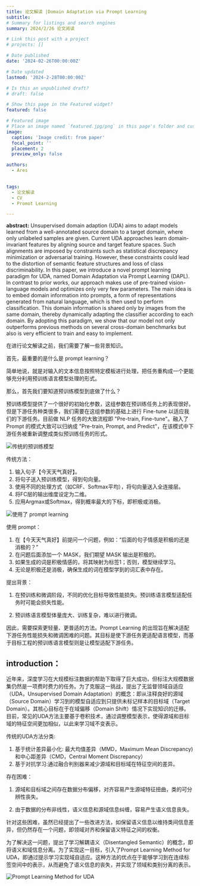 ```yaml
---
title: 论文解读 |Domain Adaptation via Prompt Learning
subtitle: 
# Summary for listings and search engines
summary: 2024/2/26 论文阅读

# Link this post with a project
# projects: []

# Date published
date: '2024-02-26T00:00:00Z'

# Date updated
lastmod: '2024-2-28T00:00:00Z'

# Is this an unpublished draft?
# draft: false

# Show this page in the Featured widget?
featured: false

# Featured image
# Place an image named `featured.jpg/png` in this page's folder and customize its options here.
image:
  caption: 'Image credit: from paper'
  focal_point: ''
  placement: 2
  preview_only: false

authors:
  - Ares
  

tags:
  - 论文解读
  - CV
  - Promot Learning

---
```


**abstract:**
  Unsupervised domain adaption (UDA) aims to adapt models learned from a well-annotated source domain to a target domain, where only unlabeled samples are given. Current UDA approaches learn domain-invariant features by aligning source and target feature spaces. Such alignments are imposed by constraints such as statistical discrepancy minimization or adversarial training. However, these constraints could lead to the distortion of semantic feature structures and loss of class discriminability. In this paper, we introduce a novel prompt learning paradigm for UDA, named Domain Adaptation via Prompt Learning (DAPL). In contrast to prior works, our approach makes use of pre-trained vision-language models and optimizes only very few parameters. The main idea is to embed domain information into prompts, a form of representations generated from natural language, which is then used to perform classification. This domain information is shared only by images from the same domain, thereby dynamically adapting the classifier according to each domain. By adopting this paradigm, we show that our model not only outperforms previous methods on several cross-domain benchmarks but also is very efficient to train and easy to implement.

在进行论文解读之前，我们需要了解一些背景知识。

首先，最重要的是什么是 prompt learning？

简单地说，就是对输入的文本信息按照特定模板进行处理，把任务重构成一个更能够充分利用预训练语言模型处理的形式。

那么，首先我们要知道预训练模型到底做了什么？

预训练模型提供了一个很好的初始化参数，这组参数在预训练任务上的表现很好。但是下游任务种类很多，我们需要在这组参数的基础上进行 Fine-tune 以适应我们的下游任务。目前做 NLP 任务的大致流程即 "Pre-train, Fine-tune"。融入了 Prompt 的模式大致可以归纳成 "Pre-train, Prompt, and Predict"，在该模式中下游任务被重新调整成类似预训练任务的形式。

![传统的预训练模型](/uploads/tradition_pretrained_model.jpg "传统的预训练模型")

传统方法：
1. 输入句子【今天天气真好】。
2. 将句子送入预训练模型，得到句向量。
3. 使用不同的处理方式（如CRF、Softmax平均），将句向量送入全连接层。
4. 将FC层的输出维度设定为二维。
5. 应用Argmax或Softmax，得到概率最大的下标，即积极或消极。

![使用了 prompt learning](/uploads/prompt_way.jpg "使用了 prompt learning")

使用 prompt：
1. 在【今天天气真好】前提问一个问题，例如：“后面的句子情感是积极的还是消极的？”
2. 在问题后面添加一个 MASK，我们期望 MASK 输出是积极的。
3. 如果生成的词是积极情感的，将其映射为标签1；否则，模型继续学习。
4. 无论是积极还是消极，确保生成的词在模型学到的词汇表中存在。

提出背景：

1. 在预训练和微调阶段，不同的优化目标导致性能损失。预训练语言模型适配任务时可能会损失性能。

2. 预训练语言模型体量庞大、训练复杂，难以进行微调。

因此，需要探索更轻量、更普适的方法。Prompt Learning 的出现旨在解决适配下游任务性能损失和微调困难的问题。其目标是使下游任务更适配语言模型，而基于目标工程的预训练语言模型则是让模型适配下游任务。

## introduction：

近年来，深度学习在大规模标注数据的帮助下取得了巨大成功，但标注大规模数据集仍然是一项费时费力的任务。为了克服这一挑战，提出了无监督领域自适应（UDA，Unsupervised Domain Adaptation）的概念：即从注释良好的源域（Source Domain）学习到的模型自适应到只提供未标记样本的目标域（Target Domain）。其核心目标在于在域偏移（Domain Shift）情况下实现知识的迁移。目前，常见的UDA方法主要基于卷积技术，通过调整模型表示，使得源域和目标域的特征空间更加相似，以此来学习域不变表示。

传统的UDA方法分类:
1. 基于统计差异最小化: 最大均值差异（MMD，Maximum Mean Discrepancy)和中心距差异（CMD，Central Moment Discrepancy）
2. 基于对抗学习:通过融合判别器来减少源域和目标域在特征空间的差异。

存在困难：
1. 源域和目标域之间存在数据分布偏移，对齐容易产生源域特征扭曲，类的可分辨性丧失。

2. 由于数据的分布非线性，语义信息和源域信息纠缠，容易产生语义信息丧失。
   
针对这些困难，虽然已经提出了一些改进方法，如保留语义信息以维持类间信息差异，但仍然存在一个问题，即领域对齐和保留语义特征之间的权衡。

为了解决这一问题，提出了学习解耦语义（Disentangled Semantic）的概念，即将语义和域信息分离。为了实现这一目标，引入了Prompt Learning Method for UDA，即通过提示学习实现域自适应。这种方法的优点在于能够学习到在连续标签空间中的表示，从而避免了语义信息的丧失，并实现了领域和类别分离的表示。


![Prompt Learning Method for UDA](/uploads/prompt_inpaper.jpg "Prompt Learning Method for UDA")

